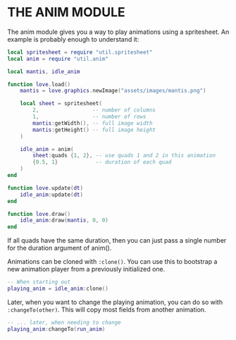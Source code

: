 THE ANIM MODULE
===============

The anim module gives you a way to play animations using a spritesheet.
An example is probably enough to understand it:

```lua
local spritesheet = require "util.spritesheet"
local anim = require "util.anim"

local mantis, idle_anim

function love.load()
    mantis = love.graphics.newImage("assets/images/mantis.png")

    local sheet = spritesheet(
        2,                 -- number of columns
        1,                 -- number of rows
        mantis:getWidth(), -- full image width
        mantis:getHeight() -- full image height
    )

    idle_anim = anim(
        sheet:quads {1, 2}, -- use quads 1 and 2 in this animation
        {0.5, 1}            -- duration of each quad
    )
end

function love.update(dt)
    idle_anim:update(dt)
end

function love.draw()
    idle_anim:draw(mantis, 0, 0)
end
```

If all quads have the same duration, then you can just pass
a single number for the duration argument of anim().

Animations can be cloned with `:clone()`. You can use this to bootstrap a new
animation player from a previously initialized one.

```lua
-- When starting out
playing_anim = idle_anim:clone()
```

Later, when you want to change the playing animation, you can do so with
`:changeTo(other)`. This will copy most fields from another animation.

```lua
-- ... later, when needing to change
playing_anim:changeTo(run_anim)
```
